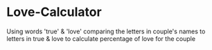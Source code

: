 # Love-Calculator
Using words 'true' &amp; 'love' comparing the letters in couple's names to letters in true &amp; love to calculate percentage of love for the couple
